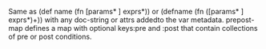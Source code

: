 Same as (def name (fn [params* ] exprs*)) or (defname (fn ([params* ] exprs*)+)) with any doc-string or attrs addedto the var metadata. prepost-map defines a map with optional keys:pre and :post that contain collections of pre or post conditions.